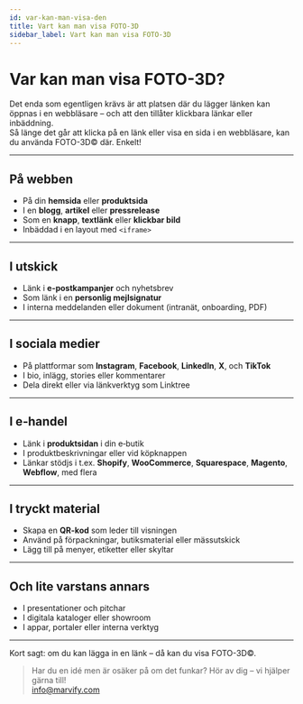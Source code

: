 ```yaml
---
id: var-kan-man-visa-den
title: Vart kan man visa FOTO-3D
sidebar_label: Vart kan man visa FOTO-3D
---
```

# Var kan man visa FOTO-3D?

Det enda som egentligen krävs är att platsen där du lägger länken kan öppnas i en webbläsare – och att den tillåter klickbara länkar eller inbäddning.  
Så länge det går att klicka på en länk eller visa en sida i en webbläsare, kan du använda FOTO-3D© där. Enkelt!

---

## På webben

- På din **hemsida** eller **produkt­sida**
- I en **blogg**, **artikel** eller **pressrelease**
- Som en **knapp**, **textlänk** eller **klickbar bild**
- Inbäddad i en layout med `<iframe>`


---

## I utskick

- Länk i **e-postkampanjer** och nyhetsbrev
- Som länk i en **personlig mejlsignatur**
- I interna meddelanden eller dokument (intranät, onboarding, PDF)

---

## I sociala medier

- På plattformar som **Instagram**, **Facebook**, **LinkedIn**, **X**, och **TikTok**
- I bio, inlägg, stories eller kommentarer
- Dela direkt eller via länkverktyg som Linktree

---

## I e‑handel

- Länk i **produktsidan** i din e‑butik
- I produktbeskrivningar eller vid köpknappen
- Länkar stödjs i t.ex. **Shopify**, **WooCommerce**, **Squarespace**, **Magento**, **Webflow**, med flera

---

## I tryckt material

- Skapa en **QR-kod** som leder till visningen
- Använd på förpackningar, butiksmaterial eller mässutskick
- Lägg till på menyer, etiketter eller skyltar

---

## Och lite varstans annars

- I presentationer och pitchar
- I digitala kataloger eller showroom
- I appar, portaler eller interna verktyg

---

Kort sagt: om du kan lägga in en länk – då kan du visa FOTO-3D©.

> Har du en idé men är osäker på om det funkar? Hör av dig – vi hjälper gärna till!  
> [info@marvify.com](mailto:info@marvify.com)
